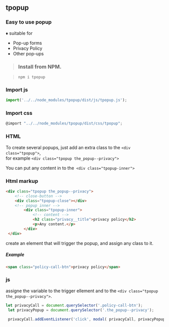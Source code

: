 ## tpopup
### Easy to use popup



♦ suitable for

* Pop-up forms
* Privacy Policy
* Other pop-ups


> ### Install from NPM.

>     npm i tpopup

### Import js
```javascript
import('../../node_modules/tpopup/dist/js/tpopup.js');
```

### Import css
```javascript
@import "../../node_modules/tpopup/dist/css/tpopup";
```

### HTML

To create several popups, just add an extra class to the  `<div class="tpopup">`, <br> for  example ``<div class="tpopup the_popup--privacy">``

You can put any content in to the`` <div class="tpopup-inner">``

### Html markup
```html
<div class="tpopup the_popup--privacy">
	<!-- close-button -->
	<div class="tpopup-close"></div>
	<!-- popup inner -->
		<div class="tpopup-inner">
			<!-- content -->
			<h2 class="privacy__title">privacy policy</h2>
            <p>Any content.</p>
		</div>
 </div>
```
create an element that will trigger the popup, and assign any class to it.
##### Example
```html
<span class="policy-call-btn">privacy policy</span>
```

### js  
assigne the variable to the trigger ellement and to the ``<div class="tpopup the_popup--privacy">``.
```javascript
let privacyCall = document.querySelector('.policy-call-btn');
 let privacyPopup = document.querySelector('.the_popup--privacy');

 privacyCall.addEventListener('click', modal( privacyCall, privacyPopup));
```
